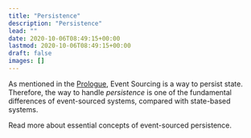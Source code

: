 ```yaml
---
title: "Persistence"
description: "Persistence"
lead: ""
date: 2020-10-06T08:49:15+00:00
lastmod: 2020-10-06T08:49:15+00:00
draft: false
images: []
---
```


As mentioned in the [Prologue](/docs/progologue), Event Sourcing is a way to persist state. Therefore, the way to handle _persistence_ is one of the fundamental differences of event-sourced systems, compared with state-based systems.

Read more about essential concepts of event-sourced persistence.
